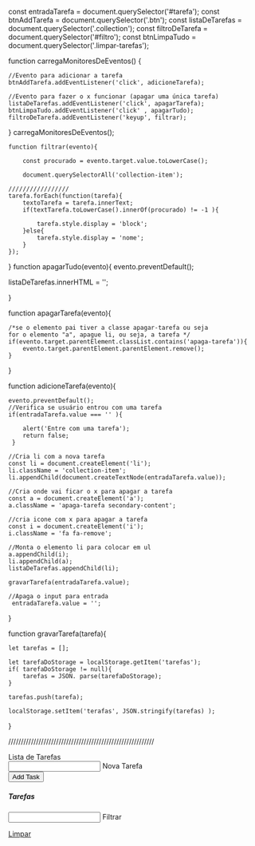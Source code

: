 const entradaTarefa = document.querySelector('#tarefa');
const btnAddTarefa = document.querySelector('.btn');
const listaDeTarefas = document.querySelector('.collection');
const filtroDeTarefa = document.querySelector('#filtro');
const btnLimpaTudo = document.querySelector('.limpar-tarefas');

function carregaMonitoresDeEventos() {

    //Evento para adicionar a tarefa
    btnAddTarefa.addEventListener('click', adicioneTarefa);

    //Evento para fazer o x funcionar (apagar uma única tarefa)
    listaDeTarefas.addEventListener('click', apagarTarefa);
    btnLimpaTudo.addEventListener('click' , apagarTudo);
    filtroDeTarefa.addEventListener('keyup', filtrar);
}
carregaMonitoresDeEventos();

    function filtrar(evento){

        const procurado = evento.target.value.toLowerCase();

        document.querySelectorAll('collection-item');

    /////////////////
    tarefa.forEach(function(tarefa){
        textoTarefa = tarefa.innerText;
        if(textTarefa.toLowerCase().innerOf(procurado) != -1 ){

            tarefa.style.display = 'block';
        }else{
            tarefa.style.display = 'nome';
        }
    });
}
function apagarTudo(evento){
    evento.preventDefault();

listaDeTarefas.innerHTML = '';

}

function apagarTarefa(evento){

    /*se o elemento pai tiver a classe apagar-tarefa ou seja
    for o elemento "a", apague li, ou seja, a tarefa */
    if(evento.target.parentElement.classList.contains('apaga-tarefa')){
        evento.target.parentElement.parentElement.remove();
    }

}

function adicioneTarefa(evento){

    evento.preventDefault();
    //Verifica se usuário entrou com uma tarefa
    if(entradaTarefa.value === '' ){

        alert('Entre com uma tarefa');
        return false;
     }

    //Cria li com a nova tarefa
    const li = document.createElement('li');
    li.className = 'collection-item';
    li.appendChild(document.createTextNode(entradaTarefa.value));

    //Cria onde vai ficar o x para apagar a tarefa
    const a = document.createElement('a');
    a.className = 'apaga-tarefa secondary-content';

    //cria icone com x para apagar a tarefa
    const i = document.createElement('i');
    i.className = 'fa fa-remove';

    //Monta o elemento li para colocar em ul
    a.appendChild(i);
    li.appendChild(a);
    listaDeTarefas.appendChild(li);

    gravarTarefa(entradaTarefa.value);

    //Apaga o input para entrada
     entradaTarefa.value = '';

     
}


function gravarTarefa(tarefa){

    
    let tarefas = [];

    let tarefaDoStorage = localStorage.getItem('tarefas');
    if( tarefaDoStorage != null){
        tarefas = JSON. parse(tarefaDoStorage);
    }

    tarefas.push(tarefa);

    localStorage.setItem('terafas', JSON.stringify(tarefas) );
}


//////////////////////////////////////////////////////////

<!DOCTYPE html>
<html lang="en">
<head>
  <meta charset="UTF-8">
  <meta name="viewport" content="width=device-width, initial-scale=1.0">
  <meta http-equiv="X-UA-Compatible" content="ie=edge">
  <link rel="stylesheet" href="https://cdnjs.cloudflare.com/ajax/libs/materialize/0.100.2/css/materialize.min.css">
  <link href="https://maxcdn.bootstrapcdn.com/font-awesome/4.7.0/css/font-awesome.min.css" rel="stylesheet" integrity="sha384-wvfXpqpZZVQGK6TAh5PVlGOfQNHSoD2xbE+QkPxCAFlNEevoEH3Sl0sibVcOQVnN" crossorigin="anonymous">
  <title>Lista de Tarefas</title>
</head>
<body>
  <div class="container">
    <div class="row">
      <div class="col s12">
        <div id="main" class="card">
          <div class="card-content">
            <span class="card-title">Lista de Tarefas</span>
            <div class="row">
              <form id="form-tarefa">
                <div class="input-field col s12">
                  <input type="text" name="tarefa" id="tarefa">
                  <label for="tarefa">Nova Tarefa</label>
                </div>
                <input type="submit" value="Add Task" class="btn">
              </form>
            </div>
          </div>
          <div class="card-action">
            <h5 id="task-title">Tarefas</h5>
            <div class="input-field col s12">
              <input type="text" name="filtro" id="filtro">
              <label for="filtro">Filtrar</label>
            </div>
            <ul class="collection"></ul>
            <a href="#" class="limpar-tarefas btn black">Limpar</a>
          </div>
        </div>
      </div>
    </div>
  </div>

  <script src="https://code.jquery.com/jquery-3.2.1.js"
  integrity="sha256-DZAnKJ/6XZ9si04Hgrsxu/8s717jcIzLy3oi35EouyE="
  crossorigin="anonymous"></script>
  <script src="https://cdnjs.cloudflare.com/ajax/libs/materialize/0.100.2/js/materialize.min.js"></script>
  <script src="listaDeTarefas.js"></script>
</body>
</html>
